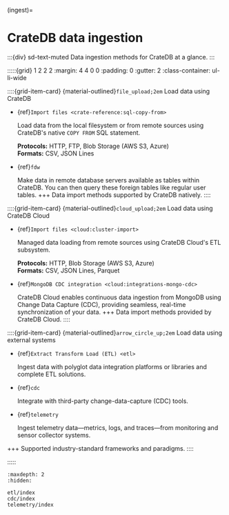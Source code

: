 (ingest)=
# CrateDB data ingestion

:::{div} sd-text-muted
Data ingestion methods for CrateDB at a glance.
:::

:::::{grid} 1 2 2 2
:margin: 4 4 0 0
:padding: 0
:gutter: 2
:class-container: ul-li-wide

::::{grid-item-card} {material-outlined}`file_upload;2em` Load data using CrateDB
- {ref}`Import files <crate-reference:sql-copy-from>`

  Load data from the local filesystem or from remote sources using CrateDB's
  native `COPY FROM` SQL statement.

  **Protocols:** HTTP, FTP, Blob Storage (AWS S3, Azure)
  <br>
  **Formats:** CSV, JSON Lines

- {ref}`fdw`

  Make data in remote database servers available as tables within CrateDB.
  You can then query these foreign tables like regular user tables.
+++
Data import methods supported by CrateDB natively.
::::

::::{grid-item-card} {material-outlined}`cloud_upload;2em` Load data using CrateDB Cloud
- {ref}`Import files <cloud:cluster-import>`

  Managed data loading from remote sources using CrateDB Cloud's ETL subsystem.

  **Protocols:** HTTP, Blob Storage (AWS S3, Azure)
  <br>
  **Formats:** CSV, JSON Lines, Parquet

- {ref}`MongoDB CDC integration <cloud:integrations-mongo-cdc>`

  CrateDB Cloud enables continuous data ingestion from MongoDB using Change Data Capture
  (CDC), providing seamless, real-time synchronization of your data.
+++
Data import methods provided by CrateDB Cloud.
::::

::::{grid-item-card} {material-outlined}`arrow_circle_up;2em` Load data using external systems
- {ref}`Extract Transform Load (ETL) <etl>`

  Ingest data with polyglot data integration platforms or libraries
  and complete ETL solutions.

- {ref}`cdc`

  Integrate with third-party change-data-capture (CDC) tools.

- {ref}`telemetry`

  Ingest telemetry data—metrics, logs, and traces—from monitoring
  and sensor collector systems.

+++
Supported industry-standard frameworks and paradigms.
::::

:::::


```{toctree}
:maxdepth: 2
:hidden:

etl/index
cdc/index
telemetry/index
```
